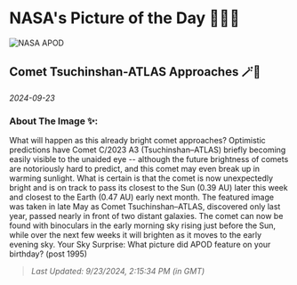 
# NASA's Picture of the Day 🧑‍🚀💫

  ![NASA APOD](https://apod.nasa.gov/apod/image/2409/Comet23A3_Valente_5672.jpg)
  
  ## Comet Tsuchinshan-ATLAS Approaches 🪄🌌
  
  _2024-09-23_
  
  ### About The Image ✨: 
  
  What will happen as this already bright comet approaches?  Optimistic predictions have Comet C/2023 A3 (Tsuchinshan–ATLAS) briefly becoming easily visible to the unaided eye -- although the future brightness of comets are notoriously hard to predict, and this comet may even break up in warming sunlight. What is certain is that the comet is now unexpectedly bright and is on track to pass its closest to the Sun (0.39 AU) later this week and closest to the Earth (0.47 AU) early next month.  The featured image was taken in late May as Comet Tsuchinshan–ATLAS, discovered only last year, passed nearly in front of two distant galaxies.  The comet can now be found with binoculars in the early morning sky rising just before the Sun, while over the next few weeks it will brighten as it moves to the early evening sky.   Your Sky Surprise: What picture did APOD feature on your birthday? (post 1995)
  
  
  
  > _Last Updated: 9/23/2024, 2:15:34 PM (in GMT)_
  